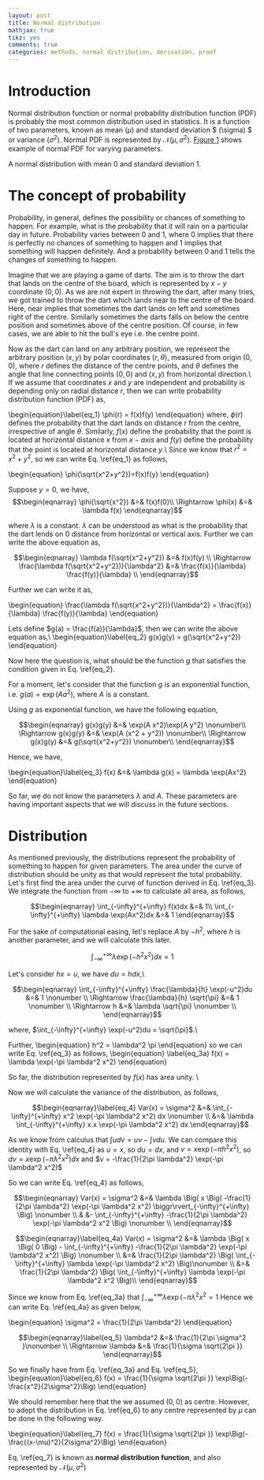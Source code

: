 ```yaml
---
layout: post
title: Normal distribution
mathjax: true
tikz: yes
comments: true  
categories: methods, normal distribution, derivation, proof
---
```





# Introduction
Normal distribution function or normal probability distribution function (PDF) is probably the most common distribution used in statistics. It is a function of two parameters, known as mean $(\mu)$ and standard deviation $ (\sigma) $ or variance $(\sigma^2)$. Normal PDF is represented by $\mathcal{N}(\mu, \sigma^2)$.  [Figure 1](#fig_1) shows example of normal PDF for varying parameters. 


<script type="text/tikz">
\begin{tikzpicture}
\draw[-](-3.5,0)--(3.5,0);
\draw[-](0,0)--(0,0.5*10);
\foreach \x in {0.1,0.2,0.3,0.4}{
\draw[-](-0.1,\x*10)-- (0.1,\x*10) node[label=right:{\x}]{};
}
\foreach \x in {-3,-2,...,3}{
\draw[-](\x, -0.1)--(\x, 0.1)node[label=below:{\x}]{};
}
\draw[samples=70, color=red]plot(\x, {10*(1/(sqrt(2*pi*1))*exp(-(\x-0)^2/(2*1)))});
\end{tikzpicture}
</script>
<a name="#fig_1">A normal distribution with mean 0 and standard deviation 1.</a>




# The concept of probability

Probability, in general, defines the possibility or chances of something to happen. For example, what is the probability that it will rain on a particular day in future. Probability varies between $0$ and $1$, where $0$ implies that there is perfectly no chances of something to happen and $1$ implies that something will happen definitely. And a probability between $0$ and $1$ tells the changes of something to happen.

Imagine that we are playing a game of darts. The aim is to throw the dart that lands on the centre of the board, which is represented by $x-y$ coordinate $(0,0)$. As we are not expert in throwing the dart, after many tries, we got trained to throw the dart which lands near to the centre of the board. Here, near implies that sometimes the dart lands on left and sometimes right of the centre. Similarly sometimes the darts falls on below the centre position and sometimes above of the centre position. Of course, in few cases, we are able to hit the bull's eye i.e. the centre point.

Now as the dart can land on any arbitrary position, we represent the arbitrary position $(x,y)$ by polar coordinates $(r,\theta)$, measured from  origin $(0,0)$, where $r$ defines the distance of the centre points, and $\theta$ defines the angle that line connecting points $(0,0)$ and $(x,y)$ from horizontal direction.\\ 
If we assume that coordinates $x$ and $y$ are independent and probability is depending only on radial distance $r$, then we can write probability distribution function (PDF) as,

\begin{equation}\label{eq_1}
\phi(r) = f(x)f(y)
\end{equation}
where, $\phi(r)$ defines the probability that the dart lands on distance $r$ from the centre, irrespective of angle $\theta$. Similarly, $f(x)$ define the probability that the point is located at horizontal distance $x$ from $x-axis$ and $f(y)$ define the probability that the point is located at horizontal distance $y$.\\
Since we know that $r^2=x^2+y^2$, so we can write Eq. \ref{eq_1} as follows, 

\begin{equation}
\phi(\sqrt{x^2+y^2})=f(x)f(y)
\end{equation}

Suppose $y=0$, we have,
$$\begin{eqnarray}
\phi(\sqrt{x^2}) &=& f(x)f(0)\\
\Rightarrow \phi(x) &=& \lambda f(x)
\end{eqnarray}$$

where $\lambda$ is a constant. $\lambda$ can be understood as what is the probability that the dart lends on $0$ distance from horizontal or vertical axis. 
Further we can write the above equation as,

$$\begin{eqnarray}
\lambda f(\sqrt{x^2+y^2}) &=& f(x)f(y) \\
\Rightarrow \frac{\lambda f(\sqrt{x^2+y^2})}{\lambda^2} &=& \frac{f(x)}{\lambda} \frac{f(y)}{\lambda} \\
\end{eqnarray}$$

Further we can write it as,

\begin{equation}
\frac{\lambda f(\sqrt{x^2+y^2})}{\lambda^2} = \frac{f(x)}{\lambda} \frac{f(y)}{\lambda}
\end{equation}

Lets define $g(a) = \frac{f(a)}{\lambda}$, then we can write the above equation as,\\ 
\begin{equation}\label{eq_2}
g(x)g(y) = g(\sqrt{x^2+y^2})
\end{equation}

Now here the question is, what should be the function $g$ that satisfies the condition given in Eq. \ref{eq_2}.

For a moment, let's consider that the function $g$ is an exponential function, i.e. $g(a) = \exp(A a^2)$, where $A$ is a constant. 

Using $g$ as exponential function, we have the following equation, 

$$\begin{eqnarray}
g(x)g(y) &=& \exp(A x^2)\exp(A y^2) \nonumber\\
\Rightarrow g(x)g(y) &=& \exp(A (x^2 + y^2)) \nonumber\\
\Rightarrow g(x)g(y) &=& g(\sqrt{x^2+y^2}) \nonumber\\
\end{eqnarray}$$

Hence, we have,

\begin{equation}\label{eq_3}
f(x) &=& \lambda g(x) = \lambda \exp(Ax^2) 
\end{equation}

So far, we do not know the parameters $\lambda$ and $A$. These parameters are having important aspects that we will discuss in the future sections. 
 
# Distribution 
As mentioned previously, the distributions represent the probability of something to happen for given parameters. The area under the curve of distribution should be unity as that would represent the total probability.
Let's first find the area under the curve of function derived in Eq. \ref{eq_3}. We integrate the function from $-\infty$ to $+\infty$ to calculate all area, as follows, 

$$\begin{eqnarray}
\int_{-\infty}^{+\infty} f(x)dx &=& 1\\
\int_{-\infty}^{+\infty} \lambda \exp(Ax^2)dx &=& 1
\end{eqnarray}$$

For the sake of computational easing, let's replace $A$ by $-h^2$, where $h$ is another parameter, and we will calculate this later. 


$$\begin{equation}
\int_{-\infty}^{+\infty} \lambda \exp(-h^2x^2)dx = 1
\end{equation}$$

Let's consider $hx = u$, we have $du = h dx$,\\

$$\begin{eqnarray}
\int_{-\infty}^{+\infty} \frac{\lambda}{h} \exp(-u^2)du &=& 1 \nonumber \\
\Rightarrow \frac{\lambda}{h} \sqrt{\pi} &=& 1 \nonumber \\
\Rightarrow h &=& \lambda \sqrt{\pi} \nonumber \\
\end{eqnarray}$$


where, $\int_{-\infty}^{+\infty} \exp(-u^2)du = \sqrt{\pi}$.\\

Further, 
\begin{equation}
h^2 = \lambda^2 \pi 
\end{equation}
so we can write Eq. \ref{eq_3} as follows, 
\begin{equation} \label{eq_3a}
f(x) = \lambda \exp(-\pi \lambda^2 x^2)
\end{equation}

So far, the distribution represented by $f(x)$ has area unity. \\

Now we will calculate the variance of the distribution, as follows, 

$$\begin{eqnarray}\label{eq_4}
Var(x) = \sigma^2 &=& \int_{-\infty}^{+\infty} x^2 \exp(-\pi \lambda^2 x^2) dx \nonumber \\
 &=& \lambda \int_{-\infty}^{+\infty} x.x \exp(-\pi \lambda^2 x^2) dx
\end{eqnarray}$$
 

As we know from calculus that $\int udv  = uv - \int v du$. We can compare this identity with Eq. \ref{eq_4} as $u = x$, so $du = dx$, and $v = x \exp(-\pi h^2x^2)$, so $dv = x \exp(-\pi \lambda^2 x^2) dx$ and $v = -\frac{1}{2\pi \lambda^2} \exp(-\pi \lambda^2 x^2)$

So we can write Eq. \ref{eq_4} as follows, 

$$\begin{eqnarray}
Var(x) = \sigma^2 &=& \lambda \Big( x \Big( -\frac{1}{2\pi \lambda^2} \exp(-\pi \lambda^2 x^2) \biggr\rvert_{-\infty}^{+\infty} \Big) \nonumber \\
& &- \int_{-\infty}^{+\infty}  -\frac{1}{2\pi \lambda^2} \exp(-\pi \lambda^2 x^2  \Big) \nonumber \\
\end{eqnarray}$$


$$\begin{eqnarray}\label{eq_4a}
Var(x) = \sigma^2 &=& \lambda \Big( x \Big( 0 \Big) - \int_{-\infty}^{+\infty}  -\frac{1}{2\pi \lambda^2} \exp(-\pi \lambda^2 x^2) \Big) \nonumber \\
&=& \frac{1}{2\pi \lambda^2} \Big(  \int_{-\infty}^{+\infty} \lambda  \exp(-\pi \lambda^2 x^2) \Big)\nonumber \\
&=& \frac{1}{2\pi \lambda^2} \Big( \int_{-\infty}^{+\infty} \lambda  \exp(-\pi \lambda^2 x^2 \Big)\\
\end{eqnarray}$$



Since we know from Eq. \ref{eq_3a} that $\int_{-\infty}^{+\infty} \lambda  \exp(-\pi \lambda^2 x^2 = 1$
Hence we can write Eq. \ref{eq_4a} as given below,

\begin{equation}
\sigma^2 = \frac{1}{2\pi \lambda^2}
\end{equation}

$$\begin{eqnarray}\label{eq_5}
\lambda^2 &=& \frac{1}{2\pi \sigma^2 }\nonumber \\
\Rightarrow \lambda &=& \frac{1}{\sigma \sqrt{2\pi }}
\end{eqnarray}$$

So we finally have from Eq. \ref{eq_3a} and Eq. \ref{eq_5}, 
\begin{equation}\label{eq_6}
f(x) = \frac{1}{\sigma \sqrt{2\pi }} \exp\Big(-\frac{x^2}{2\sigma^2}\Big) 
\end{equation}

We should remember here that the we assumed $(0,0)$ as centre. However, to adept the distribution in Eq. \ref{eq_6} to any centre represented by $\mu$ can be done in the following way. 

\begin{equation}\label{eq_7}
f(x) = \frac{1}{\sigma \sqrt{2\pi }} \exp\Big(-\frac{(x-\mu)^2}{2\sigma^2}\Big) 
\end{equation}

Eq. \ref{eq_7} is known as $\textbf{normal distribution function}$, and also represented by $\mathcal{N}(\mu, \sigma^2)$
